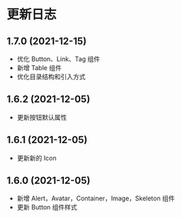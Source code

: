 # 更新日志

## 1.7.0 (2021-12-15)

- 优化 Button、Link、Tag 组件
- 新增 Table 组件
- 优化目录结构和引入方式

## 1.6.2 (2021-12-05)

- 更新按钮默认属性

## 1.6.1 (2021-12-05)

- 更新新的 Icon

## 1.6.0 (2021-12-05)

- 新增 Alert，Avatar，Container，Image，Skeleton 组件
- 更新 Button 组件样式
